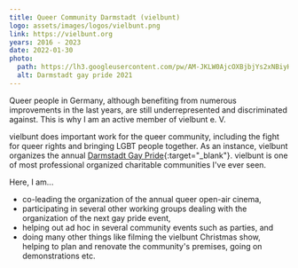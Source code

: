 ```yaml
---
title: Queer Community Darmstadt (vielbunt)
logo: assets/images/logos/vielbunt.png
link: https://vielbunt.org
years: 2016 - 2023
date: 2022-01-30
photo:
  path: https://lh3.googleusercontent.com/pw/AM-JKLW0AjcOXBjbjYs2xNBiyHJtqPlgWd6oRHpmm5Ot8Xxhtvj7kdUExVJ5I36_JOVCfHnBYsTZ_Uh3nexecq723T6S9w3vAtZr8_XLzMX2Co0HJ4m4XFgspXCCDlxOx4pD8ej08X7bmmMruRWgqqbJkT01Fw=w1800
  alt: Darmstadt gay pride 2021
---
```


Queer people in Germany, although benefiting from numerous
improvements in the last years, are still underrepresented
and discriminated against.
This is why I am an active member of vielbunt e. V.

vielbunt does important work for the queer community,
including the fight for queer rights and bringing LGBT
people together. As an instance, vielbunt organizes the
annual [Darmstadt Gay Pride](https://www.csd-darmstadt.de/2021/08/csd-2022-am-20-august/){:target="_blank"}.
vielbunt is one of most professional
organized charitable communities I've ever seen.

Here, I am...
* co-leading the organization of the annual queer
  open-air cinema,
* participating in several other working groups dealing
  with the organization of the next gay pride event,
* helping out ad hoc in several community events such as
  parties, and
* doing many other things like filming the vielbunt Christmas
  show, helping to plan and renovate the community's premises,
  going on demonstrations etc.
